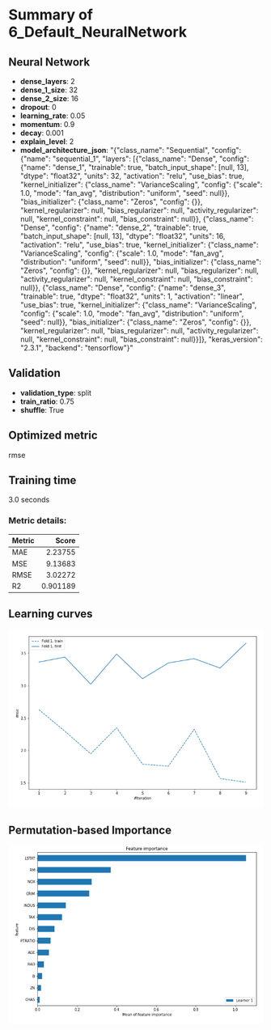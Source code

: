 # Summary of 6_Default_NeuralNetwork

## Neural Network
- **dense_layers**: 2
- **dense_1_size**: 32
- **dense_2_size**: 16
- **dropout**: 0
- **learning_rate**: 0.05
- **momentum**: 0.9
- **decay**: 0.001
- **explain_level**: 2
- **model_architecture_json**: "{\"class_name\": \"Sequential\", \"config\": {\"name\": \"sequential_1\", \"layers\": [{\"class_name\": \"Dense\", \"config\": {\"name\": \"dense_1\", \"trainable\": true, \"batch_input_shape\": [null, 13], \"dtype\": \"float32\", \"units\": 32, \"activation\": \"relu\", \"use_bias\": true, \"kernel_initializer\": {\"class_name\": \"VarianceScaling\", \"config\": {\"scale\": 1.0, \"mode\": \"fan_avg\", \"distribution\": \"uniform\", \"seed\": null}}, \"bias_initializer\": {\"class_name\": \"Zeros\", \"config\": {}}, \"kernel_regularizer\": null, \"bias_regularizer\": null, \"activity_regularizer\": null, \"kernel_constraint\": null, \"bias_constraint\": null}}, {\"class_name\": \"Dense\", \"config\": {\"name\": \"dense_2\", \"trainable\": true, \"batch_input_shape\": [null, 13], \"dtype\": \"float32\", \"units\": 16, \"activation\": \"relu\", \"use_bias\": true, \"kernel_initializer\": {\"class_name\": \"VarianceScaling\", \"config\": {\"scale\": 1.0, \"mode\": \"fan_avg\", \"distribution\": \"uniform\", \"seed\": null}}, \"bias_initializer\": {\"class_name\": \"Zeros\", \"config\": {}}, \"kernel_regularizer\": null, \"bias_regularizer\": null, \"activity_regularizer\": null, \"kernel_constraint\": null, \"bias_constraint\": null}}, {\"class_name\": \"Dense\", \"config\": {\"name\": \"dense_3\", \"trainable\": true, \"dtype\": \"float32\", \"units\": 1, \"activation\": \"linear\", \"use_bias\": true, \"kernel_initializer\": {\"class_name\": \"VarianceScaling\", \"config\": {\"scale\": 1.0, \"mode\": \"fan_avg\", \"distribution\": \"uniform\", \"seed\": null}}, \"bias_initializer\": {\"class_name\": \"Zeros\", \"config\": {}}, \"kernel_regularizer\": null, \"bias_regularizer\": null, \"activity_regularizer\": null, \"kernel_constraint\": null, \"bias_constraint\": null}}]}, \"keras_version\": \"2.3.1\", \"backend\": \"tensorflow\"}"

## Validation
 - **validation_type**: split
 - **train_ratio**: 0.75
 - **shuffle**: True

## Optimized metric
rmse

## Training time

3.0 seconds

### Metric details:
| Metric   |    Score |
|:---------|---------:|
| MAE      | 2.23755  |
| MSE      | 9.13683  |
| RMSE     | 3.02272  |
| R2       | 0.901189 |



## Learning curves
![Learning curves](learning_curves.png)

## Permutation-based Importance
![Permutation-based Importance](permutation_importance.png)